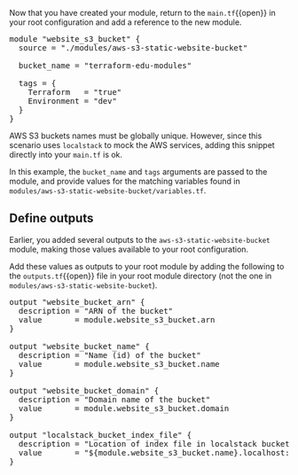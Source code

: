Now that you have created your module, return to the `main.tf`{{open}} in your root
configuration and add a reference to the new module.

<pre class="file" data-target="clipboard">
module "website_s3_bucket" {
  source = "./modules/aws-s3-static-website-bucket"

  bucket_name = "terraform-edu-modules"

  tags = {
    Terraform   = "true"
    Environment = "dev"
  }
}
</pre>

AWS S3 buckets names must be globally unique. However, since this scenario uses
`localstack` to mock the AWS services, adding this snippet directly into your 
`main.tf` is ok.

In this example, the `bucket_name` and `tags` arguments are passed to the
module, and provide values for the matching variables found in
`modules/aws-s3-static-website-bucket/variables.tf`.

## Define outputs

Earlier, you added several outputs to the `aws-s3-static-website-bucket` module,
making those values available to your root configuration.

Add these values as outputs to your root module by adding the following to
the `outputs.tf`{{open}} file in your root module directory (not the one in
`modules/aws-s3-static-website-bucket`).

<pre class="file" data-target="clipboard">
output "website_bucket_arn" {
  description = "ARN of the bucket"
  value       = module.website_s3_bucket.arn
}

output "website_bucket_name" {
  description = "Name (id) of the bucket"
  value       = module.website_s3_bucket.name
}

output "website_bucket_domain" {
  description = "Domain name of the bucket"
  value       = module.website_s3_bucket.domain
}

output "localstack_bucket_index_file" {
  description = "Location of index file in localstack bucket"
  value       = "${module.website_s3_bucket.name}.localhost:4566/${module.website_s3_bucket.name}/index.html"
}
</pre>